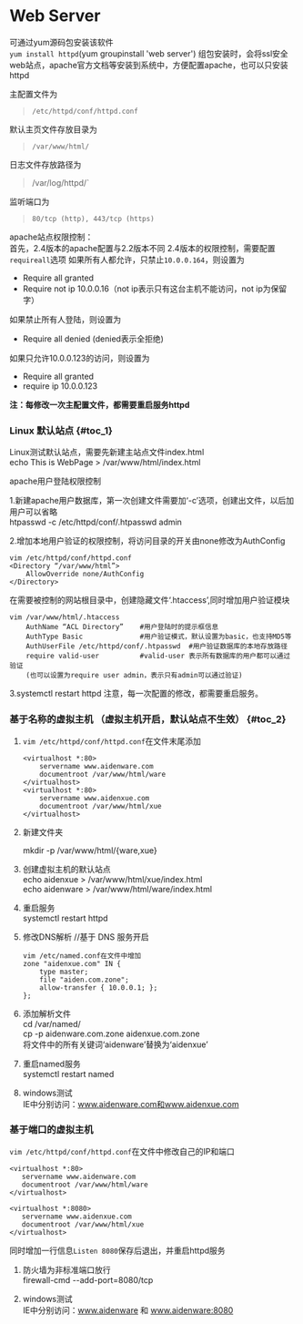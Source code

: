 # Web Server

可通过yum源码包安装该软件  
`yum install httpd`\(yum groupinstall 'web server'\) 组包安装时，会将ssl安全web站点，apache官方文档等安装到系统中，方便配置apache，也可以只安装httpd

主配置文件为  
>`/etc/httpd/conf/httpd.conf`  

默认主页文件存放目录为  
>`/var/www/html/`  

日志文件存放路径为  
>/var/log/httpd/`  

监听端口为  
>`80/tcp (http), 443/tcp (https)`


apache站点权限控制：  
首先，2.4版本的apache配置与2.2版本不同
2.4版本的权限控制，需要配置`requireall`选项
如果所有人都允许，只禁止`10.0.0.164`，则设置为

* Require all granted
* Require not ip 10.0.0.16（not ip表示只有这台主机不能访问，not ip为保留字）

如果禁止所有人登陆，则设置为

* Require all denied (denied表示全拒绝)

如果只允许10.0.0.123的访问，则设置为

* Require all granted
* require ip 10.0.0.123

**注：每修改一次主配置文件，都需要重启服务httpd**



### Linux 默认站点 {#toc_1}

Linux测试默认站点，需要先新建主站点文件index.html  
echo This is WebPage &gt; /var/www/html/index.html

apache用户登陆权限控制

1.新建apache用户数据库，第一次创建文件需要加‘-c’选项，创建出文件，以后加用户可以省略  
htpasswd -c /etc/httpd/conf/.htpasswd admin

2.增加本地用户验证的权限控制，将访问目录的开关由none修改为AuthConfig

```
vim /etc/httpd/conf/httpd.conf
<Directory “/var/www/html”>
    AllowOverride none/AuthConfig
</Directory>
```

在需要被控制的网站根目录中，创建隐藏文件‘.htaccess’,同时增加用户验证模块

```
vim /var/www/html/.htaccess
    AuthName “ACL Directory”    #用户登陆时的提示框信息
    AuthType Basic              #用户验证模式，默认设置为basic，也支持MD5等
    AuthUserFile /etc/httpd/conf/.htpasswd  #用户验证数据库的本地存放路径
    require valid-user          #valid-user 表示所有数据库的用户都可以通过验证
    (也可以设置为require user admin，表示只有admin可以通过验证)
```

3.systemctl restart httpd 
 注意，每一次配置的修改，都需要重启服务。

### 基于名称的虚拟主机 （虚拟主机开启，默认站点不生效） {#toc_2}

1. `vim /etc/httpd/conf/httpd.conf`在文件末尾添加

   ```
   <virtualhost *:80>
       servername www.aidenware.com
       documentroot /var/www/html/ware
   </virtualhost>
   <virtualhost *:80>
       servername www.aidenxue.com
       documentroot /var/www/html/xue
   </virtualhost>
   ```

2. 新建文件夹

   mkdir -p /var/www/html/{ware,xue}

3. 创建虚拟主机的默认站点  
   echo aidenxue &gt; /var/www/html/xue/index.html  
   echo aidenware &gt; /var/www/html/ware/index.html

4. 重启服务  
   systemctl restart httpd

5. 修改DNS解析 //基于 DNS 服务开启

   ```
   vim /etc/named.conf在文件中增加
   zone "aidenxue.com" IN {
       type master;
       file "aiden.com.zone";
       allow-transfer { 10.0.0.1; };
   };
   ```

6. 添加解析文件  
   cd /var/named/  
   cp -p aidenware.com.zone aidenxue.com.zone  
   将文件中的所有关键词‘aidenware’替换为‘aidenxue’

7. 重启named服务  
   systemctl restart named

8. windows测试  
   IE中分别访问：www.aidenware.com和www.aidenxue.com

### 基于端口的虚拟主机

`vim /etc/httpd/conf/httpd.conf`在文件中修改自己的IP和端口
```
<virtualhost *:80>
   servername www.aidenware.com
   documentroot /var/www/html/ware
</virtualhost>

<virtualhost *:8080>
   servername www.aidenxue.com
   documentroot /var/www/html/xue
</virtualhost>
```
同时增加一行信息`Listen 8080`保存后退出，并重启httpd服务

1. 防火墙为非标准端口放行  
   firewall-cmd --add-port=8080/tcp

2. windows测试  
   IE中分别访问：www.aidenware 和 www.aidenware:8080



